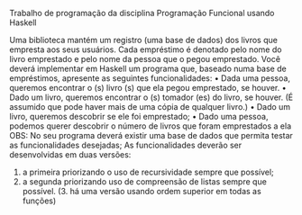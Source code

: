 Trabalho de programação da disciplina Programação Funcional usando Haskell

Uma biblioteca mantém um registro (uma base de dados) dos livros que empresta aos seus usuários. Cada empréstimo é denotado pelo nome do livro emprestado e pelo nome da pessoa que o pegou emprestado. Você deverá implementar em Haskell um programa que, baseado numa base de empréstimos, apresente as seguintes funcionalidades:
• Dada uma pessoa, queremos encontrar o (s) livro (s) que ela pegou emprestado, se houver.
• Dado um livro, queremos encontrar o (s) tomador (es) do livro, se houver. (É assumido que
pode haver mais de uma cópia de qualquer livro.)
• Dado um livro, queremos descobrir se ele foi emprestado;
• Dado uma pessoa, podemos querer descobrir o número de livros que foram emprestados a
ela
OBS:
No seu programa deverá existir uma base de dados que permita testar as funcionalidades
desejadas;
As funcionalidades deverão ser desenvolvidas em duas versões:
1. a primeira priorizando o uso de recursividade sempre que possível;
2. a segunda priorizando uso de compreensão de listas sempre que possível.
(3. há uma versão usando ordem superior em todas as funções)

